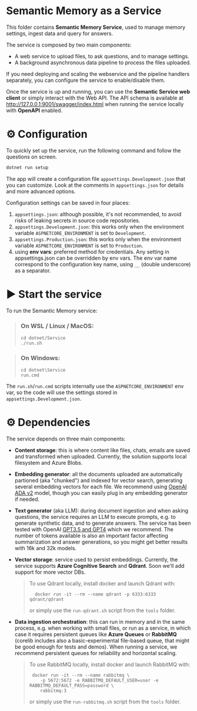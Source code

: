 # Semantic Memory as a Service

This folder contains **Semantic Memory Service**, used to manage memory
settings, ingest data and query for answers.

The service is composed by two main components:

* A web service to upload files, to ask questions, and to manage settings.
* A background asynchronous data pipeline to process the files uploaded.

If you need deploying and scaling the webservice and the pipeline handlers
separately, you can configure the service to enable/disable them.

Once the service is up and running, you can use the **Semantic Service web
client** or simply interact with the Web API. The API schema is available
at http://127.0.0.1:9001/swagger/index.html when running the service locally
with **OpenAPI** enabled.

# ⚙️ Configuration

To quickly set up the service, run the following command and follow the
questions on screen.

```bash
dotnet run setup
```

The app will create a configuration file `appsettings.Development.json`
that you can customize. Look at the comments in `appsettings.json` for
details and more advanced options.

Configuration settings can be saved in four places:

1. `appsettings.json`: although possible, it's not recommended, to avoid
   risks of leaking secrets in source code repositories.
2. `appsettings.Development.json`: this works only when the environment
   variable `ASPNETCORE_ENVIRONMENT` is set to `Development`.
3. `appsettings.Production.json`: this works only when the environment
   variable `ASPNETCORE_ENVIRONMENT` is set to `Production`.
4. using **env vars**: preferred method for credentials. Any setting in
   appsettings.json can be overridden by env vars. The env var name correspond
   to the configuration key name, using `__` (double underscore) as a separator.

# ▶️ Start the service

To run the Semantic Memory service:

> ### On WSL / Linux / MacOS:
>
> ```shell
> cd dotnet/Service
> ./run.sh
> ```

> ### On Windows:
>
> ```shell
> cd dotnet\Service
> run.cmd
> ```

The `run.sh`/`run.cmd` scripts internally use the `ASPNETCORE_ENVIRONMENT`
env var, so the code will use the settings stored in `appsettings.Development.json`.

# ⚙️ Dependencies

The service depends on three main components:

* **Content storage**: this is where content like files, chats, emails are
  saved and transformed when uploaded. Currently, the solution supports local
  filesystem and Azure Blobs.


* **Embedding generator**: all the documents uploaded are automatically
  partioned (aka "chunked") and indexed for vector search, generating
  several embedding vectors for each file. We recommend using
  [OpenAI ADA v2](https://platform.openai.com/docs/guides/embeddings/what-are-embeddings)
  model, though you can easily plug in any embedding generator if needed.


* **Text generator** (aka LLM): during document ingestion and when asking
  questions, the service requires an LLM to execute prompts, e.g. to
  generate synthetic data, and to generate answers. The service has
  been tested with OpenAI
  [GPT3.5 and GPT4](https://platform.openai.com/docs/models/overview)
  which we recommend. The number of tokens available is also an important
  factor affecting summarization and answer generations, so you might
  get better results with 16k and 32k models.


* **Vector storage**: service used to persist embeddings. Currently, the
  service supports **Azure Cognitive Search** and **Qdrant**. Soon we'll add
  support for more vector DBs.

  > To use Qdrant locally, install docker and launch Qdrant with:
  >
  >       docker run -it --rm --name qdrant -p 6333:6333 qdrant/qdrant
  > or simply use the `run-qdrant.sh` script from the `tools` folder.


* **Data ingestion orchestration**: this can run in memory and in the same
  process, e.g. when working with small files, or run as a service, in which
  case it requires persistent queues like **Azure Queues** or **RabbitMQ**
  (corelib includes also a basic-experimental file-based queue, that might be
  good enough for tests and demos).
  When running a service, we recommend persistent queues for reliability and
  horizontal scaling.

  > To use RabbitMQ locally, install docker and launch RabbitMQ with:
  >
  >      docker run -it --rm --name rabbitmq \
  >         -p 5672:5672 -e RABBITMQ_DEFAULT_USER=user -e RABBITMQ_DEFAULT_PASS=password \
  >         rabbitmq:3
  > or simply use the `run-rabbitmq.sh` script from the `tools` folder.
